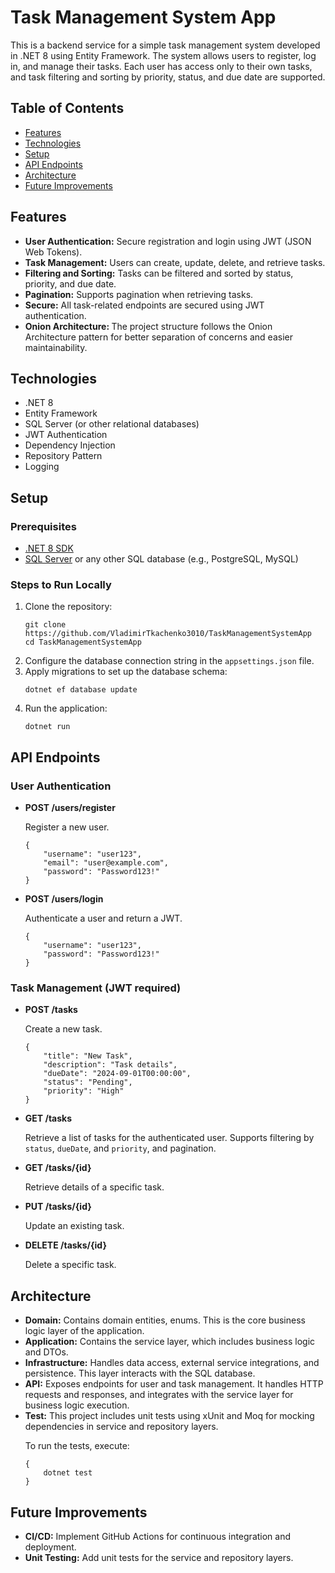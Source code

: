 <p align="center">
   <h1>Task Management System App</h1>
</p>
<p>This is a backend service for a simple task management system developed in .NET 8 using Entity Framework. The system allows users to register, log in, and manage their tasks. Each user has access only to their own tasks, and task filtering and sorting by priority, status, and due date are supported.</p>

<h2>Table of Contents</h2>
<ul>
    <li><a href="#features">Features</a></li>
    <li><a href="#technologies">Technologies</a></li>
    <li><a href="#setup">Setup</a></li>
    <li><a href="#api-endpoints">API Endpoints</a></li>
    <li><a href="#architecture">Architecture</a></li>
    <li><a href="#future-improvements">Future Improvements</a></li>
</ul>

<h2>Features</h2>
<ul>
    <li><strong>User Authentication:</strong> Secure registration and login using JWT (JSON Web Tokens).</li>
    <li><strong>Task Management:</strong> Users can create, update, delete, and retrieve tasks.</li>
    <li><strong>Filtering and Sorting:</strong> Tasks can be filtered and sorted by status, priority, and due date.</li>
    <li><strong>Pagination:</strong> Supports pagination when retrieving tasks.</li>
    <li><strong>Secure:</strong> All task-related endpoints are secured using JWT authentication.</li>
    <li><strong>Onion Architecture: </strong>The project structure follows the Onion Architecture pattern for better separation of concerns and easier maintainability.</li>
</ul>

<h2 id="technologies">Technologies</h2>
<ul>
    <li>.NET 8</li>
    <li>Entity Framework</li>
    <li>SQL Server (or other relational databases)</li>
    <li>JWT Authentication</li>
    <li>Dependency Injection</li>
    <li>Repository Pattern</li>
    <li>Logging</li>
</ul>

<h2 id="setup">Setup</h2>

<h3>Prerequisites</h3>
<ul>
    <li><a href="https://dotnet.microsoft.com/download/dotnet/8.0">.NET 8 SDK</a></li>
    <li><a href="https://www.microsoft.com/en-us/sql-server">SQL Server</a> or any other SQL database (e.g., PostgreSQL, MySQL)</li>
</ul>

<h3>Steps to Run Locally</h3>
<ol>
    <li>Clone the repository:
        <pre><code>git clone https://github.com/VladimirTkachenko3010/TaskManagementSystemApp
cd TaskManagementSystemApp</code></pre>
    </li>
    <li>Configure the database connection string in the <code>appsettings.json</code> file.</li>
    <li>Apply migrations to set up the database schema:
        <pre><code>dotnet ef database update</code></pre>
    </li>
    <li>Run the application:
        <pre><code>dotnet run</code></pre>
    </li>
</ol>

<h2 id="api-endpoints">API Endpoints</h2>

<h3>User Authentication</h3>
<ul>
    <li><strong>POST /users/register</strong>
        <p>Register a new user.</p>
        <pre><code>{
    "username": "user123",
    "email": "user@example.com",
    "password": "Password123!"
}</code></pre>
    </li>
    <li><strong>POST /users/login</strong>
        <p>Authenticate a user and return a JWT.</p>
        <pre><code>{
    "username": "user123",
    "password": "Password123!"
}</code></pre>
    </li>
</ul>

<h3>Task Management (JWT required)</h3>
<ul>
    <li><strong>POST /tasks</strong>
        <p>Create a new task.</p>
        <pre><code>{
    "title": "New Task",
    "description": "Task details",
    "dueDate": "2024-09-01T00:00:00",
    "status": "Pending",
    "priority": "High"
}</code></pre>
    </li>
    <li><strong>GET /tasks</strong>
        <p>Retrieve a list of tasks for the authenticated user. Supports filtering by <code>status</code>, <code>dueDate</code>, and <code>priority</code>, and pagination.</p>
    </li>
    <li><strong>GET /tasks/{id}</strong>
        <p>Retrieve details of a specific task.</p>
    </li>
    <li><strong>PUT /tasks/{id}</strong>
        <p>Update an existing task.</p>
    </li>
    <li><strong>DELETE /tasks/{id}</strong>
        <p>Delete a specific task.</p>
    </li>
</ul>

<h2 id="architecture">Architecture</h2>
<ul>
    <li><strong>Domain:</strong> Contains domain entities, enums. This is the core business logic layer of the application.</li>
    <li><strong>Application:</strong> Contains the service layer, which includes business logic and DTOs.</li>
    <li><strong>Infrastructure:</strong> Handles data access, external service integrations, and persistence. This layer interacts with the SQL database.</li>
    <li><strong>API:</strong> Exposes endpoints for user and task management. It handles HTTP requests and responses, and integrates with the service layer for business logic execution.</li>
    <li><strong>Test:</strong> This project includes unit tests using xUnit and Moq for mocking dependencies in service and repository layers.
    <p>To run the tests, execute:</p>
        <pre><code>{
    dotnet test
}</code></pre></li>
</ul>

<h2 id="future-improvements">Future Improvements</h2>
<ul>
    <li><strong>CI/CD:</strong> Implement GitHub Actions for continuous integration and deployment.</li>
    <li><strong>Unit Testing:</strong> Add unit tests for the service and repository layers.</li>
</ul>
